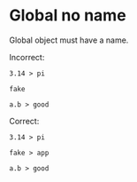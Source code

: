 # Global no name

Global object must have a name.

Incorrect:

```eo
3.14 > pi

fake

a.b > good
```

Correct:

```eo
3.14 > pi

fake > app

a.b > good
```